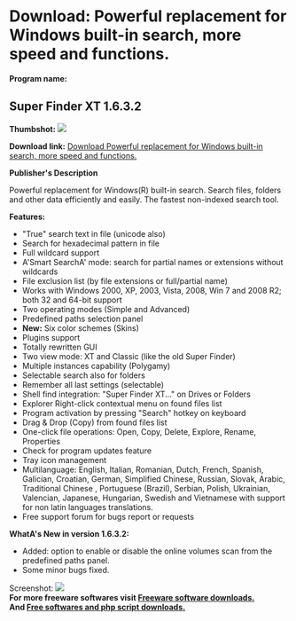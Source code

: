 # Download: Powerful replacement for Windows built-in search, more speed and functions. 

**Program name:**

## Super Finder XT 1.6.3.2

  
**Thumbshot:** ![](http://www.freewarefiles.com/screenshot/superfinderxt_md.jpg)   
  
**Download link:** [Download Powerful replacement for Windows built-in search, more speed and functions. ](http://freesoftwares.boysofts.com/Super-Finder-XT_program_48080.html)  
  


**Publisher's Description**  
  


Powerful replacement for Windows(R) built-in search. Search files, folders and other data efficiently and easily. The fastest non-indexed search tool. 

**Features:**

  * "True" search text in file (unicode also) 
  * Search for hexadecimal pattern in file 
  * Full wildcard support 
  * A'Smart SearchA' mode: search for partial names or extensions without wildcards 
  * File exclusion list (by file extensions or full/partial name) 
  * Works with Windows 2000, XP, 2003, Vista, 2008, Win 7 and 2008 R2; both 32 and 64-bit support 
  * Two operating modes (Simple and Advanced) 
  * Predefined paths selection panel 
  * **New:** Six color schemes (Skins) 
  * Plugins support 
  * Totally rewritten GUI 
  * Two view mode: XT and Classic (like the old Super Finder) 
  * Multiple instances capability (Polygamy) 
  * Selectable search also for folders 
  * Remember all last settings (selectable) 
  * Shell find integration: "Super Finder XT..." on Drives or Folders 
  * Explorer Right-click contextual menu on found files list 
  * Program activation by pressing "Search" hotkey on keyboard 
  * Drag & Drop (Copy) from found files list 
  * One-click file operations: Open, Copy, Delete, Explore, Rename, Properties 
  * Check for program updates feature 
  * Tray icon management 
  * Multilanguage: English, Italian, Romanian, Dutch, French, Spanish, Galician, Croatian, German, Simplified Chinese, Russian, Slovak, Arabic, Traditional Chinese , Portuguese (Brazil), Serbian, Polish, Ukrainian, Valencian, Japanese, Hungarian, Swedish and Vietnamese with support for non latin languages translations. 
  * Free support forum for bugs report or requests 

**WhatA's New in version 1.6.3.2:**

  * Added: option to enable or disable the online volumes scan from the predefined paths panel. 
  * Some minor bugs fixed. 

  
  
Screenshot: ![](http://www.freewarefiles.com/screenshot/superfinderxt.jpg)   
**For more freeware softwares visit [Freeware software downloads.](http://freesoftwares.boysofts.com/)**   
**And [Free softwares and php script downloads.](http://www.boysofts.com/)**
